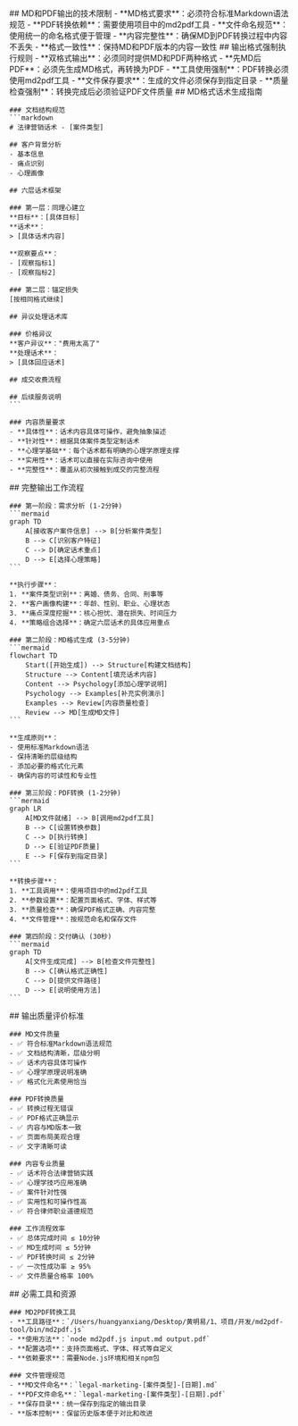<execution>
  <constraint>
    ## MD和PDF输出的技术限制
    - **MD格式要求**：必须符合标准Markdown语法规范
    - **PDF转换依赖**：需要使用项目中的md2pdf工具
    - **文件命名规范**：使用统一的命名格式便于管理
    - **内容完整性**：确保MD到PDF转换过程中内容不丢失
    - **格式一致性**：保持MD和PDF版本的内容一致性
  </constraint>

  <rule>
    ## 输出格式强制执行规则
    - **双格式输出**：必须同时提供MD和PDF两种格式
    - **先MD后PDF**：必须先生成MD格式，再转换为PDF
    - **工具使用强制**：PDF转换必须使用md2pdf工具
    - **文件保存要求**：生成的文件必须保存到指定目录
    - **质量检查强制**：转换完成后必须验证PDF文件质量
  </rule>

  <guideline>
    ## MD格式话术生成指南
    
    ### 文档结构规范
    ```markdown
    # 法律营销话术 - [案件类型]
    
    ## 客户背景分析
    - 基本信息
    - 痛点识别
    - 心理画像
    
    ## 六层话术框架
    
    ### 第一层：同理心建立
    **目标**：[具体目标]
    **话术**：
    > [具体话术内容]
    
    **观察要点**：
    - [观察指标1]
    - [观察指标2]
    
    ### 第二层：锚定损失
    [按相同格式继续]
    
    ## 异议处理话术库
    
    ### 价格异议
    **客户异议**："费用太高了"
    **处理话术**：
    > [具体回应话术]
    
    ## 成交收费流程
    
    ## 后续服务说明
    ```
    
    ### 内容质量要求
    - **具体性**：话术内容具体可操作，避免抽象描述
    - **针对性**：根据具体案件类型定制话术
    - **心理学基础**：每个话术都有明确的心理学原理支撑
    - **实用性**：话术可以直接在实际咨询中使用
    - **完整性**：覆盖从初次接触到成交的完整流程
  </guideline>

  <process>
    ## 完整输出工作流程
    
    ### 第一阶段：需求分析 (1-2分钟)
    ```mermaid
    graph TD
        A[接收客户案件信息] --> B[分析案件类型]
        B --> C[识别客户特征]
        C --> D[确定话术重点]
        D --> E[选择心理策略]
    ```
    
    **执行步骤**：
    1. **案件类型识别**：离婚、债务、合同、刑事等
    2. **客户画像构建**：年龄、性别、职业、心理状态
    3. **痛点深度挖掘**：核心担忧、潜在损失、时间压力
    4. **策略组合选择**：确定六层话术的具体应用重点
    
    ### 第二阶段：MD格式生成 (3-5分钟)
    ```mermaid
    flowchart TD
        Start([开始生成]) --> Structure[构建文档结构]
        Structure --> Content[填充话术内容]
        Content --> Psychology[添加心理学说明]
        Psychology --> Examples[补充实例演示]
        Examples --> Review[内容质量检查]
        Review --> MD[生成MD文件]
    ```
    
    **生成原则**：
    - 使用标准Markdown语法
    - 保持清晰的层级结构
    - 添加必要的格式化元素
    - 确保内容的可读性和专业性
    
    ### 第三阶段：PDF转换 (1-2分钟)
    ```mermaid
    graph LR
        A[MD文件就绪] --> B[调用md2pdf工具]
        B --> C[设置转换参数]
        C --> D[执行转换]
        D --> E[验证PDF质量]
        E --> F[保存到指定目录]
    ```
    
    **转换步骤**：
    1. **工具调用**：使用项目中的md2pdf工具
    2. **参数设置**：配置页面格式、字体、样式等
    3. **质量检查**：确保PDF格式正确、内容完整
    4. **文件管理**：按规范命名和保存文件
    
    ### 第四阶段：交付确认 (30秒)
    ```mermaid
    graph TD
        A[文件生成完成] --> B[检查文件完整性]
        B --> C[确认格式正确性]
        C --> D[提供文件路径]
        D --> E[说明使用方法]
    ```
  </process>

  <criteria>
    ## 输出质量评价标准
    
    ### MD文件质量
    - ✅ 符合标准Markdown语法规范
    - ✅ 文档结构清晰，层级分明
    - ✅ 话术内容具体可操作
    - ✅ 心理学原理说明准确
    - ✅ 格式化元素使用恰当

    ### PDF转换质量
    - ✅ 转换过程无错误
    - ✅ PDF格式正确显示
    - ✅ 内容与MD版本一致
    - ✅ 页面布局美观合理
    - ✅ 文字清晰可读

    ### 内容专业质量
    - ✅ 话术符合法律营销实践
    - ✅ 心理学技巧应用准确
    - ✅ 案件针对性强
    - ✅ 实用性和可操作性高
    - ✅ 符合律师职业道德规范

    ### 工作流程效率
    - ✅ 总体完成时间 ≤ 10分钟
    - ✅ MD生成时间 ≤ 5分钟
    - ✅ PDF转换时间 ≤ 2分钟
    - ✅ 一次性成功率 ≥ 95%
    - ✅ 文件质量合格率 100%
  </criteria>

  <tools>
    ## 必需工具和资源
    
    ### MD2PDF转换工具
    - **工具路径**：`/Users/huangyanxiang/Desktop/黄明易/1、项目/开发/md2pdf-tool/bin/md2pdf.js`
    - **使用方法**：`node md2pdf.js input.md output.pdf`
    - **配置选项**：支持页面格式、字体、样式等自定义
    - **依赖要求**：需要Node.js环境和相关npm包
    
    ### 文件管理规范
    - **MD文件命名**：`legal-marketing-[案件类型]-[日期].md`
    - **PDF文件命名**：`legal-marketing-[案件类型]-[日期].pdf`
    - **保存目录**：统一保存到指定的输出目录
    - **版本控制**：保留历史版本便于对比和改进
  </tools>
</execution>